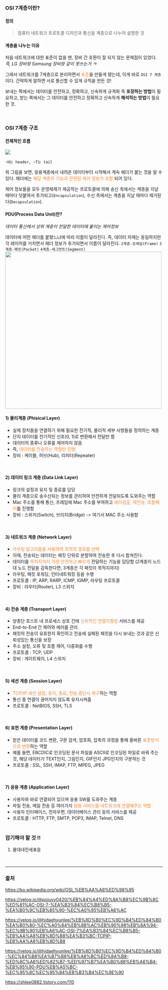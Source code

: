 ### OSI 7계층이란?
#### 정의
>컴퓨터 네트워크 프로토콜 디자인과 통신을 계층으로 나누어 설명한 것


#### 계층을 나누는 이유
처음 네트워크에 대한 표준이 없을 땐, 장비 간 호환이 잘 되지 않는 문제점이 있었다. 
*즉, LG 장비랑 Samsung 장비랑 같이 못쓰는거 ㅋ* 

그래서 네트워크를 7계층으로 분리하면서 <span style="color:#FF8224">표준</span>을 만들게 됐는데, 이게 바로 `OSI 7 계층`이다.
간략하게 말하면 서로 통신할 수 있게 규칙을 만든 것!

보내는 쪽에서는 데이터를 안전하고, 정확하고, 신속하게 규격화 즉 **포장하는 방법**이 필요하고, 받는 쪽에서는 그 데이터를 안전하고 정확하고 신속하게 **해석하는 방법**이 필요한 것.

<br>

### OSI 7계층 구조
#### 전체적인 흐름
![](https://images.velog.io/images/yanghl98/post/5d3ce03a-249a-4c31-9682-ed8f2042e0b4/image.png)

`~H는 header, ~T는 tail`


위 그림을 보면, 응용계층에서 내려온 데이터부터 시작해서 계속 헤더가 붙는 것을 알 수 있다.
헤더에는 <span style="color:#FF8224">해당 계층의 기능과 관련된 제어 정보가 포함</span> 되어 있다.

제어 정보들을 모두 운영체제가 제공하는 프로토콜에 의해 송신 측에서는 계층을 지날 때마다 덧붙여서 추가되고(`Encapsulation`), 수신 측에서는 계층을 지날 때마다 제거된다(`Decapsulation`).
<br>

#### PDU(Process Data Unit)란?

_데이터 통신에서 상위 계층이 전달한 데이터에 붙이는 제어정보_

데이터에 어떤 헤더를 붙혔느냐에 따라 이름이 달라진다. 
즉, 데이터 자체는 동일하지만 각 레이어를 거치면서 헤더 정보가 추가되면서 이름이 달라진다.
`2계층-프레임(Frame)` `3계층-패킷(Packet)` `4계층-세그먼트(Segment)`
<img src="https://images.velog.io/images/yanghl98/post/038657f9-cbe0-42c5-83e8-26fe4d3600bc/image.png" width='500px'>



#### 1) 물리계층 (Phisical Layer)

- 실제 장치들을 연결하기 위해 필요한 전기적, 물리적 세부 사항들을 정의하는 계층
- 단지 데이터를 전기적인 신호(0, 1)로 변환해서 전달만 함
- 데이터의 종류나 오류를 제어하지 않음
- 즉, <span style="color:#FF8224">데이터를 전송하는 역할만 진행</span>
- 장비 : 케이블, 허브(Hub), 리피터(Repeater)
<br>

#### 2) 데이터 링크 계층 (Data Link Layer)

- 링크의 설정과 유지 및 종료를 담당
- 물리 계층으로 송수신되는 정보를 관리하여 안전하게 전달되도록 도와주는 역할
- Mac 주소를 통해 통신, 프레임에 Mac 주소를 부여하고 <span style="color:#FF8224">에러검출, 재전송, 흐름제어</span>를 진행함
- 장비 : 스위치(Switch), 브리지(Bridge) -> 여기서 MAC 주소 사용함
<br>


#### 3) 네트워크 계층 (Network Layer)

- <span style="color:#FF8224">라우팅 알고리즘을 사용하여 최적의 경로를 선택</span>
- 이때, 전송되는 데이터는 패킷 단위로 분할하여 전송한 후 다시 합쳐진다. 
- 데이터를 <span style="color:#FF8224">목적지까지 가장 안전하고 빠르게</span> 전달하는 기능을 담당함
(2계층이 노드 대 노드 전달을 감독한다면, 3계층은 각 패킷이 목적지까지)
- 라우팅, 패킷 포워딩, 인터네트워킹 등을 수행
- 프로토콜 : IP, ARP, RARP, ICMP, IGMP, 라우팅 프로토콜
- 장비 : 라우터(Router), L3 스위치
<br>

#### 4) 전송 계층 (Transport Layer)

- 양종단 호스트 내 프로세스 상호 간에 <span style="color:#FF8224">신뢰적인 연결지향성</span> 서비스를 제공
- End-to-End 간 제어와 에러를 관리
- 패킷의 전송이 유효한지 확인하고 전송에 실패된 패킷을 다시 보내는 것과 같은 신뢰성있는 통신을 보장
- 주소 설정, 오류 및 흐름 제어, 다중화를 수행
- 프로토콜 : TCP, UDP
- 장비 : 게이트웨이, L4 스위치
<br>

#### 5) 세션 계층 (Session Layer)

- <span style="color:#FF8224">TCP/IP 세션 설정, 유지, 종료, 전송 중단시 복구</span>하는 역할
- 통신 중 연결이 끊어지지 않도록 유지시켜줌
- 프로토콜 : NetBIOS, SSH, TLS

<br>

#### 6) 표현 계층 (Presentation Layer)

- 받은 데이터를 코드 변환, 구문 검색, 암호화, 압축의 과정을 통해 올바른 <span style="color:#FF8224">표준방식으로 변환</span>하는 역할
- 예를 들면, EBCDIC로 인코딩된 문서 파일을 ASCII로 인코딩된 파일로 바꿔 주는 것, 
해당 데이터가 TEXT인지, 그림인지, GIF인지 JPG인지의 구분하는 것
- 프로토콜 : SSL, SSH, IMAP, FTP, MPEG, JPEG

<br>

#### 7) 응용 계층 (Application Layer)
- 사용자와 바로 연결되어 있으며 응용 SW를 도와주는 계층
- 파일 전송, 메일 전송 등 여러가지 <span style="color:#FF8224">응용 서비스를 네트워크에 연결해주는 역할</span>
- 사용자 인터페이스, 전자우편, 데이터베이스 관리 등의 서비스를 제공
- 프로토콜 : HTTP, FTP, SMTP, POP3, IMAP, Telnet, DNS
<br><br>


### 암기해야 할 것 !!
1. 물데네전세표응
<br>

***
### 출처
https://ko.wikipedia.org/wiki/OSI_%EB%AA%A8%ED%98%95

https://velog.io/@poiuyy0420/%EB%84%A4%ED%8A%B8%EC%9B%8C%ED%81%AC-OSI-7-%EA%B3%84%EC%B8%B5-%EA%B0%9C%EB%85%90-%EC%A0%95%EB%A6%AC

https://velog.io/@hidaehyunlee/%EB%8D%B0%EC%9D%B4%ED%84%B0%EA%B0%80-%EC%A0%84%EB%8B%AC%EB%90%98%EB%8A%94-%EC%9B%90%EB%A6%AC-OSI-7%EA%B3%84%EC%B8%B5-%EB%AA%A8%EB%8D%B8%EA%B3%BC-TCPIP-%EB%AA%A8%EB%8D%B8

https://velog.io/@hidaehyunlee/%EB%8D%B0%EC%9D%B4%ED%84%B0-%EC%84%B8%EA%B7%B8%EB%A8%BC%ED%8A%B8-%ED%8C%A8%ED%82%B7-%ED%97%B7%EA%B0%88%EB%A6%B4-%EB%95%90-PDU%EB%A5%BC-%EC%95%8C%EC%95%84%EB%B3%B4%EC%9E%90

https://shlee0882.tistory.com/110